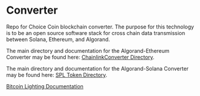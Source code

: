 # Converter
Repo for Choice Coin blockchain converter. The purpose for this technology is to be an open source software stack for cross chain data transmission between Solana, Ethereum, and Algorand. 

The main directory and documentation for the Algorand-Ethereum Converter may be found here: [ChainlinkConverter Directory](https://github.com/ChoiceCoin/converter/tree/main/ChainlinkConverter).

The main directory and documentation for the Algorand-Solana Converter may be found here: [SPL Token Directory](https://github.com/ChoiceCoin/converter/tree/main/spl-token-metadata).

[Bitcoin Lighting Documentation](https://lightning.network/#intro)
